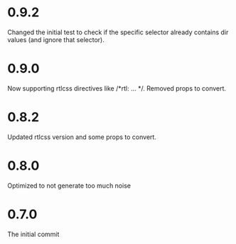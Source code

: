 # 0.9.2

Changed the initial test to check if the specific selector already contains dir values (and ignore that selector).

# 0.9.0

Now supporting rtlcss directives like /*rtl: … */. Removed props to convert.

# 0.8.2

Updated rtlcss version and some props to convert.

# 0.8.0

Optimized to not generate too much noise

# 0.7.0

The initial commit